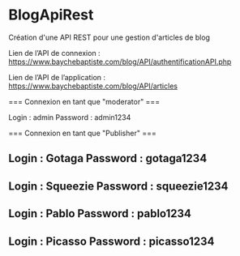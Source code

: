 # BlogApiRest
Création d'une API REST pour une gestion d'articles de blog 

Lien de l’API de connexion : https://www.baychebaptiste.com/blog/API/authentificationAPI.php

Lien de l’API de l’application : https://www.baychebaptiste.com/blog/API/articles

=== Connexion en tant que "moderator" ===

Login : admin
Password : admin1234

=== Connexion en tant que "Publisher" ===

Login : Gotaga
Password : gotaga1234
---------------------------------
Login : Squeezie
Password : squeezie1234
---------------------------------
Login : Pablo
Password : pablo1234
---------------------------------
Login : Picasso
Password : picasso1234
---------------------------------
